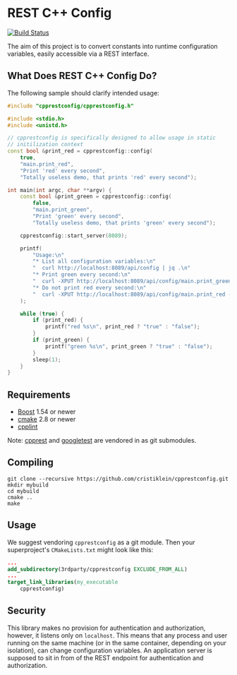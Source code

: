 REST C++ Config
===============

[![Build Status](https://api.travis-ci.org/cristiklein/cpprestconfig.svg?branch=master)](https://travis-ci.org/cristiklein/cpprestconfig)

The aim of this project is to convert constants into runtime configuration variables, easily accessible via a REST interface.

What Does REST C++ Config Do?
-----------------------------
The following sample should clarify intended usage:

```c++
#include "cpprestconfig/cpprestconfig.h"

#include <stdio.h>
#include <unistd.h>

// cpprestconfig is specifically designed to allow usage in static
// initilization context
const bool &print_red = cpprestconfig::config(
    true,
    "main.print_red",
    "Print 'red' every second",
    "Totally useless demo, that prints 'red' every second");

int main(int argc, char **argv) {
    const bool &print_green = cpprestconfig::config(
        false,
        "main.print_green",
        "Print 'green' every second",
        "Totally useless demo, that prints 'green' every second");

    cpprestconfig::start_server(8089);

    printf(
        "Usage:\n"
        "* List all configuration variables:\n"
        "  curl http://localhost:8089/api/config | jq .\n"
        "* Print green every second:\n"
        "  curl -XPUT http://localhost:8089/api/config/main.print_green -d true\n"
        "* Do not print red every second:\n"
        "  curl -XPUT http://localhost:8089/api/config/main.print_red -d false\n"
    );

    while (true) {
        if (print_red) {
            printf("red %s\n", print_red ? "true" : "false");
        }
        if (print_green) {
            printf("green %s\n", print_green ? "true" : "false");
        }
        sleep(1);
    }
}
```

Requirements
------------
* [Boost](https://www.boost.org/) 1.54 or newer
* [cmake](https://cmake.org/) 2.8 or newer
* [cpplint](https://github.com/cpplint/cpplint)

Note: [cpprest](https://github.com/Microsoft/cpprestsdk) and [googletest](https://github.com/google/googletest) are vendored in as git submodules.

Compiling
---------

```shell
git clone --recursive https://github.com/cristiklein/cpprestconfig.git
mkdir mybuild
cd mybuild
cmake ..
make
```

Usage
-----
We suggest vendoring `cpprestconfig` as a git module. Then your superproject's `CMakeLists.txt` might look like this:

```cmake
...
add_subdirectory(3rdparty/cpprestconfig EXCLUDE_FROM_ALL)
...
target_link_libraries(my_executable
    cpprestconfig)
```

Security
--------
This library makes no provision for authentication and authorization, however, it listens only on `localhost`. This means that any process and user running on the same machine (or in the same container, depending on your isolation), can change configuration variables. An application server is supposed to sit in from of the REST endpoint for authentication and authorization.
